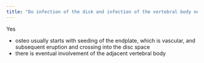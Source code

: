 ```yaml
---
title: "Do infection of the disk and infection of the vertebral body nearly always go together? - why?"
---
```

Yes
- osteo usually starts with seeding of the endplate, which is vascular, and subsequent eruption and crossing into the disc space
- there is eventual involvement of the adjacent vertebral body

